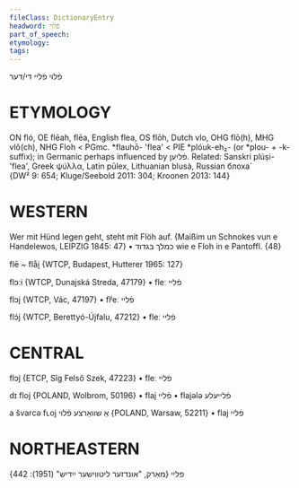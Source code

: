 ```yaml
---
fileClass: DictionaryEntry
headword: פֿלוי
part_of_speech: 
etymology: 
tags: 
---
```

פֿלוי
פֿליי
די/דער

ETYMOLOGY
===========
ON fló, OE flēah, flēa, English flea, OS flōh, Dutch vlo, OHG flō(h), MHG vlô(ch), NHG Floh < PGmc. *flauhō- 'flea' < PIE *plóuk-eh₂- (or *plou- + -k-suffix); in Germanic perhaps influenced by פֿליִען.
Related: Sanskri plúṣi- 'flea', Greek ψύλλα, Latin pūlex, Lithuanian blusà, Russian блоха́  
{DW² 9: 654; Kluge/Seebold 2011: 304; Kroonen 2013: 144}

WESTERN
========

Wer mit Hünd legen geht, steht mit Flöh auf. 
{Maißim un Schnokes vun e Handelewos, LEIPZIG 1845: 47}
	•	כמלך בגדוד wie e Floh in e Pantoffl. {48}

flē ~ flåi̯ {WTCP, Budapest, Hutterer 1965: 127}

flɔːi {WTCP, Dunajská Streda, 47179}
	•	fleː פֿליי

flɔj {WTCP, Vác, 47197}
	•	flʲeː פֿליי

flɔ́j {WTCP, Berettyó-Újfalu, 47212}
	•	fleː פֿליי

CENTRAL
========

flɔj {ETCP, Sîg Felső Szek, 47223}
	•	fleː פֿליי

dɪ floj {POLAND, Wolbrom, 50196}
	•	flaj פֿליי
	•	flajələ פֿלייעלע

a švarcə fʟoj אַ שוואַרצע פֿלוי {POLAND, Warsaw, 52211}
	•	flaj פֿליי

NORTHEASTERN
==============

פליי
{מאַרק, "אונדזער ליטווישער ייִדיש" (1951): 442}
